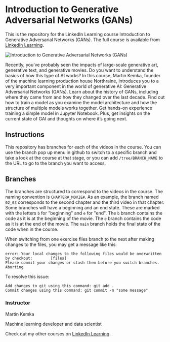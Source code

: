 # Introduction to Generative Adversarial Networks (GANs)
This is the repository for the LinkedIn Learning course Introduction to Generative Adversarial Networks (GANs). The full course is available from [LinkedIn Learning][lil-course-url].

![Introduction to Generative Adversarial Networks (GANs)][lil-thumbnail-url] 

Recently, you’ve probably seen the impacts of large-scale generative art, generative text, and generative movies. Do you want to understand the basics of how this type of AI works? In this course, Martin Kemka, founder of the machine learning production house Northraine, introduces you to a very important component in the world of generative AI: Generative Adversarial Networks (GANs). Learn about the history of GANs, including where they came from and how they changed over the last decade. Find out how to train a model as you examine the model architecture and how the structure of multiple models works together. Get hands-on experience training a simple model in Jupyter Notebook. Plus, get insights on the current state of GAI and thoughts on where it’s going next.



## Instructions
This repository has branches for each of the videos in the course. You can use the branch pop up menu in github to switch to a specific branch and take a look at the course at that stage, or you can add `/tree/BRANCH_NAME` to the URL to go to the branch you want to access.

## Branches
The branches are structured to correspond to the videos in the course. The naming convention is `CHAPTER#_MOVIE#`. As an example, the branch named `02_03` corresponds to the second chapter and the third video in that chapter. 
Some branches will have a beginning and an end state. These are marked with the letters `b` for "beginning" and `e` for "end". The `b` branch contains the code as it is at the beginning of the movie. The `e` branch contains the code as it is at the end of the movie. The `main` branch holds the final state of the code when in the course.

When switching from one exercise files branch to the next after making changes to the files, you may get a message like this:

    error: Your local changes to the following files would be overwritten by checkout:        [files]
    Please commit your changes or stash them before you switch branches.
    Aborting

To resolve this issue:
	
    Add changes to git using this command: git add .
	Commit changes using this command: git commit -m "some message"


### Instructor

Martin Kemka 
                            
Machine learning developer and data scientist

                            

Check out my other courses on [LinkedIn Learning](https://www.linkedin.com/learning/instructors/martin-kemka).

[lil-course-url]: https://www.linkedin.com/learning/introduction-to-generative-adversarial-networks-gans?dApp=59033956
[lil-thumbnail-url]: https://media.licdn.com/dms/image/D560DAQHvholt6Ju2vw/learning-public-crop_675_1200/0/1680211769471?e=2147483647&v=beta&t=jvDjzCtoh3zaew8AGTccbLni0mxkU7LiVlf1Wg7-G94
